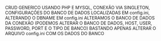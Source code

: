 CRUD GENERICO USANDO PHP E MYSQL, CONEXÃO VIA SINGLETON, CONFIGURAÇÕES DO BANCO DE DADOS LOCALIZADAS EM config.ini, ALTERANDO O DBNAME EM config.ini ALTERAMOS O BANCO DE DADOS DA CONEXÃO (PODEMOS ALTERAR O BANCO DE DADOS, HOST, USER, PASSWORD, PORT E O TIPO DE BANCO) BASTANDO APENAS ALTERAR O ARQUIVO config.ini COM OS DADOS DO BANCO
